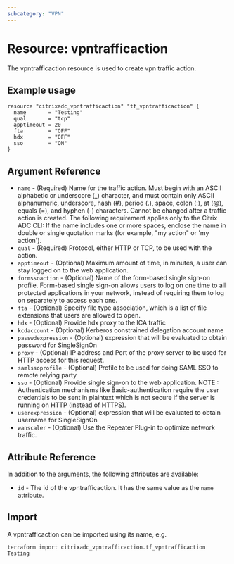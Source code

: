 ```yaml
---
subcategory: "VPN"
---
```


# Resource: vpntrafficaction

The vpntrafficaction resource is used to create vpn traffic action.


## Example usage

```hcl
resource "citrixadc_vpntrafficaction" "tf_vpntrafficaction" {
  name       = "Testing"
  qual       = "tcp"
  apptimeout = 20
  fta        = "OFF"
  hdx        = "OFF"
  sso        = "ON"
}
```


## Argument Reference

* `name` - (Required) Name for the traffic action. Must begin with an ASCII alphabetic or underscore (_) character, and must contain only ASCII alphanumeric, underscore, hash (#), period (.), space, colon (:), at (@), equals (=), and hyphen (-) characters. Cannot be changed after a traffic action is created.  The following requirement applies only to the Citrix ADC CLI: If the name includes one or more spaces, enclose the name in double or single quotation marks (for example, "my action" or 'my action').
* `qual` - (Required) Protocol, either HTTP or TCP, to be used with the action.
* `apptimeout` - (Optional) Maximum amount of time, in minutes, a user can stay logged on to the web application.
* `formssoaction` - (Optional) Name of the form-based single sign-on profile. Form-based single sign-on allows users to log on one time to all protected applications in your network, instead of requiring them to log on separately to access each one.
* `fta` - (Optional) Specify file type association, which is a list of file extensions that users are allowed to open.
* `hdx` - (Optional) Provide hdx proxy to the ICA traffic
* `kcdaccount` - (Optional) Kerberos constrained delegation account name
* `passwdexpression` - (Optional) expression that will be evaluated to obtain password for SingleSignOn
* `proxy` - (Optional) IP address and Port of the proxy server to be used for HTTP access for this request.
* `samlssoprofile` - (Optional) Profile to be used for doing SAML SSO to remote relying party
* `sso` - (Optional) Provide single sign-on to the web application. 	    NOTE : Authentication mechanisms like Basic-authentication  require the user credentials to be sent in plaintext which is not secure if the server is running on HTTP (instead of HTTPS).
* `userexpression` - (Optional) expression that will be evaluated to obtain username for SingleSignOn
* `wanscaler` - (Optional) Use the Repeater Plug-in to optimize network traffic.


## Attribute Reference

In addition to the arguments, the following attributes are available:

* `id` - The id of the vpntrafficaction. It has the same value as the `name` attribute.


## Import

A vpntrafficaction can be imported using its name, e.g.

```shell
terraform import citrixadc_vpntrafficaction.tf_vpntrafficaction Testing
```
